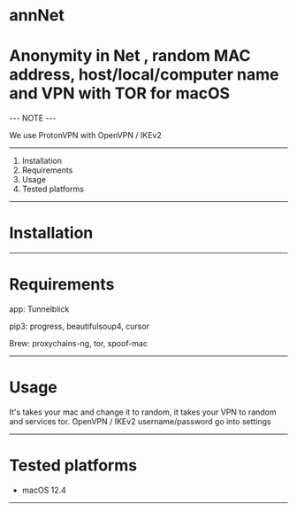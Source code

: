 # annNet
# Anonymity in Net , random MAC address, host/local/computer name and VPN with TOR for macOS


--- NOTE ---

We use ProtonVPN with OpenVPN / IKEv2

-------------------------
1. Installation
2. Requirements
3. Usage
4. Tested platforms
-------------------------


# Installation

-------------------------

# Requirements

app:
Tunnelblick

pip3:
progress,
beautifulsoup4,
cursor

Brew:
proxychains-ng,
tor,
spoof-mac

-------------------------


# Usage
It's takes your mac and change it to random, it takes your VPN to random and services tor.
OpenVPN / IKEv2 username/password go into settings


-------------------------


# Tested platforms

  * macOS 12.4
-------------------------
